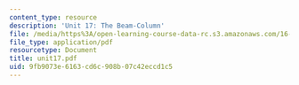 ```yaml
---
content_type: resource
description: 'Unit 17: The Beam-Column'
file: /media/https%3A/open-learning-course-data-rc.s3.amazonaws.com/16-20-structural-mechanics-fall-2002/9fb9073e6163cd6c908b07c42eccd1c5_unit17.pdf
file_type: application/pdf
resourcetype: Document
title: unit17.pdf
uid: 9fb9073e-6163-cd6c-908b-07c42eccd1c5
---
```

